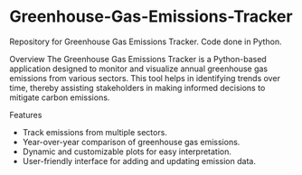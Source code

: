 # Greenhouse-Gas-Emissions-Tracker
Repository for Greenhouse Gas Emissions Tracker. Code done in Python.

Overview
The Greenhouse Gas Emissions Tracker is a Python-based application designed to monitor and visualize annual greenhouse gas emissions from various sectors. This tool helps in identifying trends over time, thereby assisting stakeholders in making informed decisions to mitigate carbon emissions.

Features
- Track emissions from multiple sectors.
- Year-over-year comparison of greenhouse gas emissions.
- Dynamic and customizable plots for easy interpretation.
- User-friendly interface for adding and updating emission data.
